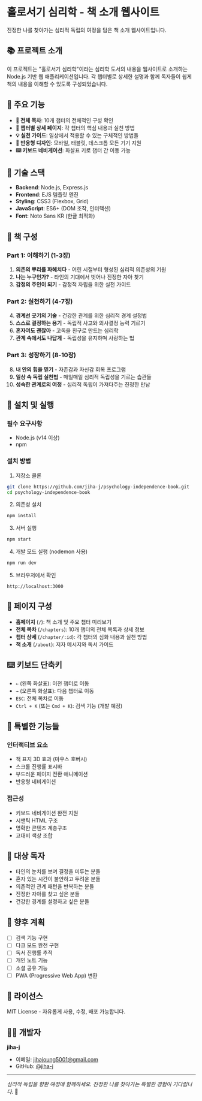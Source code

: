 # 홀로서기 심리학 - 책 소개 웹사이트

진정한 나를 찾아가는 심리적 독립의 여정을 담은 책 소개 웹사이트입니다.

## 📚 프로젝트 소개

이 프로젝트는 "홀로서기 심리학"이라는 심리학 도서의 내용을 웹사이트로 소개하는 Node.js 기반 웹 애플리케이션입니다. 각 챕터별로 상세한 설명과 함께 독자들이 쉽게 책의 내용을 이해할 수 있도록 구성되었습니다.

## 🎯 주요 기능

- **📖 전체 목차**: 10개 챕터의 전체적인 구성 확인
- **📑 챕터별 상세 페이지**: 각 챕터의 핵심 내용과 실천 방법
- **💡 실천 가이드**: 일상에서 적용할 수 있는 구체적인 방법들
- **🎨 반응형 디자인**: 모바일, 태블릿, 데스크톱 모든 기기 지원
- **⌨️ 키보드 네비게이션**: 화살표 키로 챕터 간 이동 가능

## 🔧 기술 스택

- **Backend**: Node.js, Express.js
- **Frontend**: EJS 템플릿 엔진
- **Styling**: CSS3 (Flexbox, Grid)
- **JavaScript**: ES6+ (DOM 조작, 인터랙션)
- **Font**: Noto Sans KR (한글 최적화)

## 📖 책 구성

### Part 1: 이해하기 (1-3장)
1. **의존의 뿌리를 파헤치다** - 어린 시절부터 형성된 심리적 의존성의 기원
2. **나는 누구인가?** - 타인의 기대에서 벗어나 진정한 자아 찾기
3. **감정의 주인이 되기** - 감정적 자립을 위한 실전 가이드

### Part 2: 실천하기 (4-7장)
4. **경계선 긋기의 기술** - 건강한 관계를 위한 심리적 경계 설정법
5. **스스로 결정하는 용기** - 독립적 사고와 의사결정 능력 기르기
6. **혼자여도 괜찮아** - 고독을 친구로 만드는 심리학
7. **관계 속에서도 나답게** - 독립성을 유지하며 사랑하는 법

### Part 3: 성장하기 (8-10장)
8. **내 안의 힘을 믿기** - 자존감과 자신감 회복 프로그램
9. **일상 속 독립 실천법** - 매일매일 심리적 독립성을 기르는 습관들
10. **성숙한 관계로의 여정** - 심리적 독립이 가져다주는 진정한 만남

## 🚀 설치 및 실행

### 필수 요구사항
- Node.js (v14 이상)
- npm

### 설치 방법

1. 저장소 클론
```bash
git clone https://github.com/jiha-j/psychology-independence-book.git
cd psychology-independence-book
```

2. 의존성 설치
```bash
npm install
```

3. 서버 실행
```bash
npm start
```

4. 개발 모드 실행 (nodemon 사용)
```bash
npm run dev
```

5. 브라우저에서 확인
```
http://localhost:3000
```

## 📱 페이지 구성

- **홈페이지** (`/`): 책 소개 및 주요 챕터 미리보기
- **전체 목차** (`/chapters`): 10개 챕터의 전체 목록과 상세 정보
- **챕터 상세** (`/chapter/:id`): 각 챕터의 심화 내용과 실천 방법
- **책 소개** (`/about`): 저자 메시지와 독서 가이드

## ⌨️ 키보드 단축키

- `←` (왼쪽 화살표): 이전 챕터로 이동
- `→` (오른쪽 화살표): 다음 챕터로 이동
- `ESC`: 전체 목차로 이동
- `Ctrl + K` (또는 `Cmd + K`): 검색 기능 (개발 예정)

## 🎨 특별한 기능들

### 인터랙티브 요소
- 책 표지 3D 효과 (마우스 호버시)
- 스크롤 진행률 표시바
- 부드러운 페이지 전환 애니메이션
- 반응형 네비게이션

### 접근성
- 키보드 네비게이션 완전 지원
- 시맨틱 HTML 구조
- 명확한 콘텐츠 계층구조
- 고대비 색상 조합

## 👥 대상 독자

- 타인의 눈치를 보며 결정을 미루는 분들
- 혼자 있는 시간이 불안하고 두려운 분들
- 의존적인 관계 패턴을 반복하는 분들
- 진정한 자아를 찾고 싶은 분들
- 건강한 경계를 설정하고 싶은 분들

## 🔮 향후 계획

- [ ] 검색 기능 구현
- [ ] 다크 모드 완전 구현
- [ ] 독서 진행률 추적
- [ ] 개인 노트 기능
- [ ] 소셜 공유 기능
- [ ] PWA (Progressive Web App) 변환

## 📝 라이선스

MIT License - 자유롭게 사용, 수정, 배포 가능합니다.

## 👨‍💻 개발자

**jiha-j**
- 이메일: jihajoung5001@gmail.com
- GitHub: [@jiha-j](https://github.com/jiha-j)

---

*심리적 독립을 향한 여정에 함께하세요. 진정한 나를 찾아가는 특별한 경험이 기다립니다.* 🌟